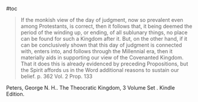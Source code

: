 #toc

>If the monkish view of the day of judgment, now so prevalent even among Protestants, is correct, then it follows that, it being deemed the period of the winding up, or ending, of all sublunary things, no place can be found for such a Kingdom after it. But, on the other hand, if it can be conclusively shown that this day of judgment is connected with, enters into, and follows through the Millennial era, then it materially aids in supporting our view of the Covenanted Kingdom. That it does this is already evidenced by preceding Propositions, but the Spirit affords us in the Word additional reasons to sustain our belief.
>p. 362 Vol. 2 Prop. 133

Peters, George N. H.. The Theocratic Kingdom, 3 Volume Set . Kindle Edition. 